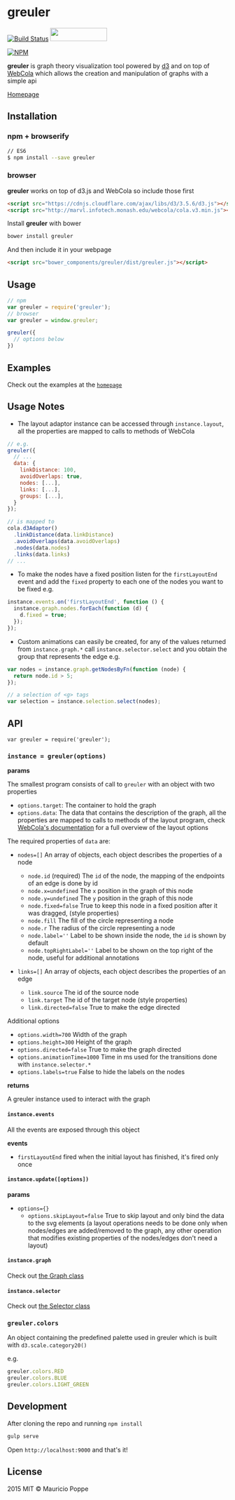 # greuler 

[![Build Status][travis-image]][travis-url] <img src="https://github.com/maurizzzio/bower-badges/blob/master/badge@2x.png" width="130" height="30">

[![NPM][npm-image]][npm-url]

<b>greuler</b> is graph theory visualization tool powered by <a href="http://d3js.org/">d3</a>
and on top of <a href="http://marvl.infotech.monash.edu/webcola/">WebCola</a>
which allows the creation and manipulation of graphs with a simple api
        
[Homepage](http://maurizzzio.github.io/greuler/)

## Installation

### npm + browserify

```sh
// ES6
$ npm install --save greuler
```

### browser

**greuler** works on top of d3.js and WebCola so include those first

```html
<script src="https://cdnjs.cloudflare.com/ajax/libs/d3/3.5.6/d3.js"></script>
<script src="http://marvl.infotech.monash.edu/webcola/cola.v3.min.js"></script>
```

Install **greuler** with bower

```sh
bower install greuler
```

And then include it in your webpage

```html
<script src="bower_components/greuler/dist/greuler.js"></script>
```
    
## Usage

```js
// npm
var greuler = require('greuler');
// browser
var greuler = window.greuler;

greuler({
  // options below
})
```

## Examples

Check out the examples at the [`homepage`](http://maurizzzio.github.io/greuler/)

## Usage Notes

- The layout adaptor instance can be accessed through `instance.layout`, all the properties are
mapped to calls to methods of WebCola

```javascript
// e.g.
greuler({
  // ...
  data: {
    linkDistance: 100,
    avoidOverlaps: true,
    nodes: [...],
    links: [...],
    groups: [...],
  }
});

// is mapped to
cola.d3Adaptor()
  .linkDistance(data.linkDistance)
  .avoidOverlaps(data.avoidOverlaps)
  .nodes(data.nodes)
  .links(data.links)
// ...
```

- To make the nodes have a fixed position listen for the `firstLayoutEnd` event and add the `fixed` property 
to each one of the nodes you want to be fixed e.g.

```javascript
instance.events.on('firstLayoutEnd', function () {
  instance.graph.nodes.forEach(function (d) {
    d.fixed = true;
  });
});
```

- Custom animations can easily be created, for any of the values returned from `instance.graph.*` call
`instance.selector.select` and you obtain the group that represents the edge e.g.

```javascript
var nodes = instance.graph.getNodesByFn(function (node) {
  return node.id > 5;
});

// a selection of <g> tags
var selection = instance.selection.select(nodes);
```

## API

```
var greuler = require('greuler');
```

### `instance = greuler(options)`

**params**

The smallest program consists of call to `greuler` with an object with two properties

* `options.target`: The container to hold the graph
* `options.data`: The data that contains the description of the graph, all the properties are mapped
to calls to methods of the layout program, check [WebCola's documentation](http://marvl.infotech.monash.edu/webcola/doc/classes/cola.layout.html#alpha)
for a full overview of the layout options

The required properties of `data` are:

* `nodes=[]` An array of objects, each object describes the properties of a node
  * `node.id` (required) The `id` of the node, the mapping of the endpoints of an edge is done by id
  * `node.x=undefined` The `x` position in the graph of this node
  * `node.y=undefined` The `y` position in the graph of this node
  * `node.fixed=false` True to keep this node in a fixed position after it was dragged,
  (style properties)
  * `node.fill` The fill of the circle representing a node
  * `node.r` The radius of the circle representing a node
  * `node.label=''` Label to be shown inside the node, the `id` is shown by default
  * `node.topRightLabel=''` Label to be shown on the top right of the node, useful for additional
  annotations

* `links=[]` An array of objects, each object describes the properties of an edge
  * `link.source` The id of the source node
  * `link.target` The id of the target node
  (style properties)
  * `link.directed=false` True to make the edge directed

Additional options

* `options.width=700` Width of the graph
* `options.height=300` Height of the graph
* `options.directed=false` True to make the graph directed
* `options.animationTime=1000` Time in ms used for the transitions done with `instance.selector.*`
* `options.labels=true` False to hide the labels on the nodes

**returns**

A greuler instance used to interact with the graph

#### `instance.events`

All the events are exposed through this object

**events**

* `firstLayoutEnd` fired when the initial layout has finished, it's fired only once

#### `instance.update([options])`

**params**

* `options={}`
  * `options.skipLayout=false` True to skip layout and only bind the data to the svg elements (a layout
  operations needs to be done only when nodes/edges are added/removed to the graph, any other operation
  that modifies existing properties of the nodes/edges don't need a layout)

#### `instance.graph`

Check out [the Graph class](https://github.com/maurizzzio/greuler/blob/master/src/Graph.js)

#### `instance.selector`

Check out [the Selector class](https://github.com/maurizzzio/greuler/blob/master/src/selector/GreulerDefaultTransition.js)

### `greuler.colors`

An object containing the predefined palette used in greuler which is built with `d3.scale.category20()`

e.g.

```javascript
greuler.colors.RED
greuler.colors.BLUE
greuler.colors.LIGHT_GREEN
```

## Development

After cloning the repo and running `npm install`

```sh
gulp serve
```

Open `http://localhost:9000` and that's it! 

## License

2015 MIT © Mauricio Poppe

[npm-image]: https://nodei.co/npm/greuler.png?downloads=true
[npm-url]: https://npmjs.org/package/greuler
[travis-image]: https://travis-ci.org/maurizzzio/greuler.svg?branch=master
[travis-url]: https://travis-ci.org/maurizzzio/greuler
